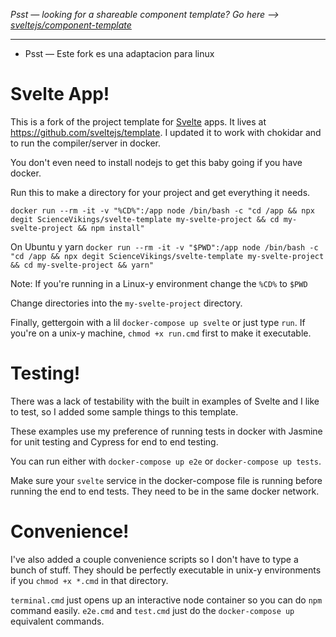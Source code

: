 *Psst — looking for a shareable component template? Go here --> [sveltejs/component-template](https://github.com/sveltejs/component-template)*

---
* Psst — Este fork es una adaptacion para linux 

# Svelte App!

This is a fork of the project template for [Svelte](https://svelte.dev) apps. It lives at https://github.com/sveltejs/template.
I updated it to work with chokidar and to run the compiler/server in docker.

You don't even need to install nodejs to get this baby going if you have docker.

Run this to make a directory for your project and get everything it needs.

`docker run --rm -it -v "%CD%":/app node /bin/bash -c "cd /app && npx degit ScienceVikings/svelte-template my-svelte-project && cd my-svelte-project && npm install"`

On Ubuntu y yarn
`docker run --rm -it -v "$PWD":/app node /bin/bash -c "cd /app && npx degit ScienceVikings/svelte-template my-svelte-project && cd my-svelte-project && yarn"`

Note: If you're running in a Linux-y environment change the `%CD%` to `$PWD`

Change directories into the `my-svelte-project` directory.

Finally, gettergoin with a lil `docker-compose up svelte` or just type `run`. If you're on a unix-y machine, `chmod +x run.cmd` first to make it executable.

# Testing!

There was a lack of testability with the built in examples of Svelte and I like to test, so I added some sample things to this template.

These examples use my preference of running tests in docker with Jasmine for unit testing and Cypress for end to end testing.

You can run either with `docker-compose up e2e` or `docker-compose up tests`.

Make sure your `svelte` service in the docker-compose file is running before running the end to end tests. They need to be in the same docker network.

# Convenience!

I've also added a couple convenience scripts so I don't have to type a bunch of stuff. They should be perfectly executable in unix-y environments if you `chmod +x *.cmd` in that directory.

`terminal.cmd` just opens up an interactive node container so you can do `npm` command easily. `e2e.cmd` and `test.cmd` just do the `docker-compose up` equivalent commands.
